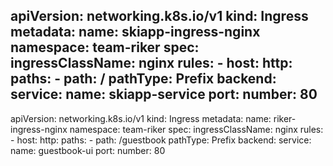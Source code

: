 apiVersion: networking.k8s.io/v1
kind: Ingress
metadata:
  name: skiapp-ingress-nginx
  namespace: team-riker
spec:
  ingressClassName: nginx
  rules:
    - host: 
      http:
        paths:
          - path: /
            pathType: Prefix
            backend:
              service:
                name: skiapp-service
                port:
                  number: 80
---
apiVersion: networking.k8s.io/v1
kind: Ingress
metadata:
  name: riker-ingress-nginx
  namespace: team-riker
spec:
  ingressClassName: nginx
  rules:
    - host: 
      http:
        paths:
          - path: /guestbook
            pathType: Prefix
            backend:
              service:
                name: guestbook-ui
                port:
                  number: 80